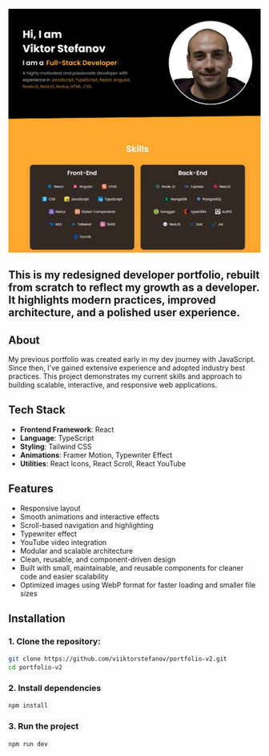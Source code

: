 ![Portfolio Screenshot](public/assets/images/portfolio-screenshot.webp)

## This is my redesigned developer portfolio, rebuilt from scratch to reflect my growth as a developer. It highlights modern practices, improved architecture, and a polished user experience.

## About

My previous portfolio was created early in my dev journey with JavaScript. Since then, I've gained extensive experience and adopted industry best practices. This project demonstrates my current skills and approach to building scalable, interactive, and responsive web applications.

## Tech Stack

- **Frontend Framework**: React
- **Language**: TypeScript
- **Styling**: Tailwind CSS
- **Animations**: Framer Motion, Typewriter Effect
- **Utilities**: React Icons, React Scroll, React YouTube

## Features

- Responsive layout
- Smooth animations and interactive effects
- Scroll-based navigation and highlighting
- Typewriter effect
- YouTube video integration
- Modular and scalable architecture
- Clean, reusable, and component-driven design
- Built with small, maintainable, and reusable components for cleaner code and easier scalability
- Optimized images using WebP format for faster loading and smaller file sizes

## Installation

### 1. Clone the repository:

```bash
git clone https://github.com/viiktorstefanov/portfolio-v2.git
cd portfolio-v2
```

### 2. Install dependencies

```bash
npm install
```

### 3. Run the project 

```bash
npm run dev 
```